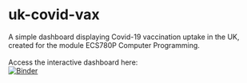 # uk-covid-vax
A simple dashboard displaying Covid-19 vaccination uptake in the UK, created for the module ECS780P Computer Programming. <br>
<br>
Access the interactive dashboard here:<br>
[![Binder](https://mybinder.org/badge_logo.svg)](https://mybinder.org/v2/gh/fangningtan/uk-covid-vax/main?urlpath=voila%2Frender%2FUK_vaccination_dashboard.ipynb)
